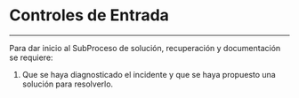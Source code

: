 # Controles de Entrada

---

Para dar inicio al SubProceso de solución, recuperación y documentación se requiere:

1. Que se haya diagnosticado el incidente y que se haya propuesto una solución para resolverlo.



